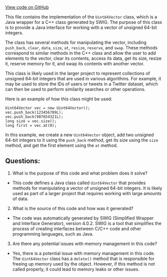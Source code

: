[View code on GitHub](https://github.com/misbahsy/the-algorithm/ann/src/main/java/com/twitter/ann/faiss/swig/Uint64Vector.java)

This file contains the implementation of the `Uint64Vector` class, which is a Java wrapper for a C++ class generated by SWIG. The purpose of this class is to provide a Java interface for working with a vector of unsigned 64-bit integers. 

The class has several methods for manipulating the vector, including `push_back`, `clear`, `data`, `size`, `at`, `resize`, `reserve`, and `swap`. These methods correspond to similar methods in the C++ class and allow the user to add elements to the vector, clear its contents, access its data, get its size, resize it, reserve memory for it, and swap its contents with another vector. 

This class is likely used in the larger project to represent collections of unsigned 64-bit integers that are used in various algorithms. For example, it may be used to store the IDs of users or tweets in a Twitter dataset, which can then be used to perform similarity searches or other operations. 

Here is an example of how this class might be used:

```
Uint64Vector vec = new Uint64Vector();
vec.push_back(123456789L);
vec.push_back(987654321L);
long size = vec.size();
long first = vec.at(0);
```

In this example, we create a new `Uint64Vector` object, add two unsigned 64-bit integers to it using the `push_back` method, get its size using the `size` method, and get the first element using the `at` method.
## Questions: 
 1. What is the purpose of this code and what problem does it solve?
- This code defines a Java class called `Uint64Vector` that provides methods for manipulating a vector of unsigned 64-bit integers. It is likely used as part of a larger project that requires working with large amounts of data.

2. What is the source of this code and how was it generated?
- The code was automatically generated by SWIG (Simplified Wrapper and Interface Generator), version 4.0.2. SWIG is a tool that simplifies the process of creating interfaces between C/C++ code and other programming languages, such as Java.

3. Are there any potential issues with memory management in this code?
- Yes, there is a potential issue with memory management in this code. The `Uint64Vector` class has a `delete()` method that is responsible for freeing up memory used by the object. However, if this method is not called properly, it could lead to memory leaks or other issues.